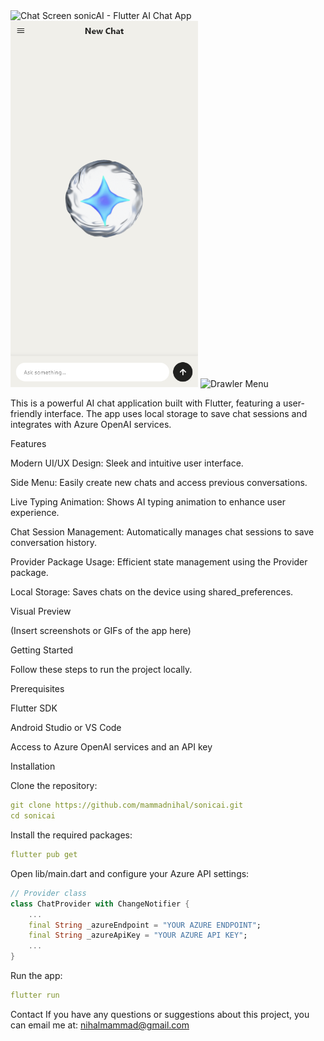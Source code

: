 <img src="https://raw.githubusercontent.com/mammadnihal/sonicai/refs/heads/main/assets/sonicai.gif" alt="Chat Screen" width="50"/>
sonicAI - Flutter AI Chat App </br>
<img src="https://raw.githubusercontent.com/mammadnihal/sonicai/refs/heads/main/assets/chat_screen.png" alt="Chat Screen" width="300"/>
<img src="ttps://raw.githubusercontent.com/mammadnihal/sonicai/refs/heads/main/assets/drawler.png" alt="Drawler Menu" width="300"/>

This is a powerful AI chat application built with Flutter, featuring a user-friendly interface. The app uses local storage to save chat sessions and integrates with Azure OpenAI services.

Features

Modern UI/UX Design: Sleek and intuitive user interface.

Side Menu: Easily create new chats and access previous conversations.

Live Typing Animation: Shows AI typing animation to enhance user experience.

Chat Session Management: Automatically manages chat sessions to save conversation history.

Provider Package Usage: Efficient state management using the Provider package.

Local Storage: Saves chats on the device using shared_preferences.

Visual Preview

(Insert screenshots or GIFs of the app here)

Getting Started

Follow these steps to run the project locally.

Prerequisites

Flutter SDK

Android Studio or VS Code

Access to Azure OpenAI services and an API key

Installation

Clone the repository:

```yaml
git clone https://github.com/mammadnihal/sonicai.git
cd sonicai
```

Install the required packages:
```yaml
flutter pub get
```

Open lib/main.dart and configure your Azure API settings:

```dart
// Provider class
class ChatProvider with ChangeNotifier {
    ...
    final String _azureEndpoint = "YOUR AZURE ENDPOINT";
    final String _azureApiKey = "YOUR AZURE API KEY";
    ...
}
```

Run the app:
```yaml
flutter run
```

Contact
If you have any questions or suggestions about this project, you can email me at:
nihalmammad@gmail.com